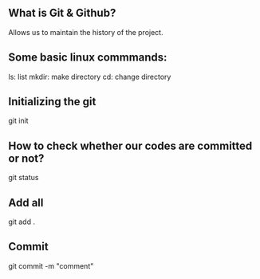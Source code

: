 ## What is Git & Github?
Allows us to maintain the history of the project. 

## Some basic linux commmands:
ls: list
mkdir: make directory
cd: change directory

## Initializing the git
git init

## How to check whether our codes are committed or not?
git status

## Add all
git add .

## Commit
git commit -m "comment"
